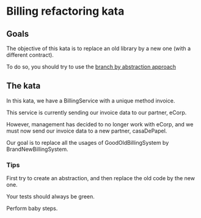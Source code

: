 # Billing refactoring kata

## Goals

The objective of this kata is to replace an old library by a new one (with a different contract).

To do so, you should try to use the [branch by abstraction approach](https://martinfowler.com/bliki/BranchByAbstraction.html)


## The kata

In this kata, we have a BillingService with a unique method invoice.

This service is currently sending our invoice data to our partner, eCorp.

However, management has decided to no longer work with eCorp, and we must now send our invoice data to a new partner, casaDePapel.

Our goal is to replace all the usages of GoodOldBillingSystem by BrandNewBillingSystem.

### Tips

First try to create an abstraction, and then replace the old code by the new one.

Your tests should always be green.

Perform baby steps.

